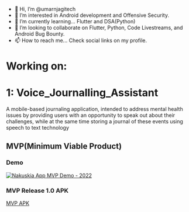 - 👋 Hi, I’m @umarnjagitech
- 👀 I’m interested in Android development and Offensive Security.
- 🌱 I’m currently learning... Flutter and DSA(Python)
- 💞️ I’m looking to collaborate on Flutter, Python, Code Livestreams, and Android Bug Bounty.
- 📫 How to reach me... Check social links on my profile.

<!---
omarndungo/omarndungo is a ✨ special ✨ repository because its `README.md` (this file) appears on your GitHub profile.
You can click the Preview link to take a look at your changes.
--->

# Working on: 
# 1: Voice_Journalling_Assistant

<p>A mobile-based journaling application, intended to address mental health issues by providing users with an opportunity to speak out about their challenges, while at the same time storing a journal of these events using speech to text technology</p>

## MVP(Minimum Viable Product)
### Demo
[![Nakuskia App MVP Demo - 2022](https://img.youtube.com/vi/klpqY4L6yds/0.jpg)](https://www.youtube.com/watch?v=klpqY4L6yds)

### MVP Release 1.0 APK
[MVP APK](https://drive.google.com/file/d/1JLDdusmaXD9BHB1D6arANN1ZaITXD18w/view?usp=sharing)
